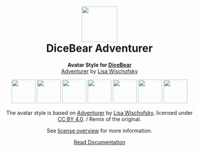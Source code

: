 <h1 align="center"><img src="https://dicebear.com/logo-readme.svg" width="96" /> <br />DiceBear Adventurer</h1>
<p align="center">
  <strong>Avatar Style for <a href="https://dicebear.com/">DiceBear</a></strong><br />
  <a href="https://www.figma.com/community/file/1184595184137881796">Adventurer</a> by <a href="https://www.instagram.com/lischi_art/">Lisa Wischofsky</a>
</p>

<p align="center">
  <img src="https://api.dicebear.com/5.x/adventurer/svg?seed=Mimi" width="64" />
  <img src="https://api.dicebear.com/5.x/adventurer/svg?seed=Sasha" width="64" />
  <img src="https://api.dicebear.com/5.x/adventurer/svg?seed=Lilly" width="64" />
  <img src="https://api.dicebear.com/5.x/adventurer/svg?seed=Tigger" width="64" />
  <img src="https://api.dicebear.com/5.x/adventurer/svg?seed=Bella" width="64" />
  <img src="https://api.dicebear.com/5.x/adventurer/svg?seed=Zoe" width="64" />
  <img src="https://api.dicebear.com/5.x/adventurer/svg?seed=Kitty" width="64" />
</p>

<p align="center">
  The avatar style is based on <a href="https://www.figma.com/community/file/1184595184137881796">Adventurer</a> by
  <a href="https://www.instagram.com/lischi_art/">Lisa Wischofsky</a>, licensed under
  <a href="https://creativecommons.org/licenses/by/4.0/">CC BY 4.0</a>. / Remix of the original.
</p>
<p align="center">
  See <a href="https://dicebear.com/licenses">license overview</a> for more information.
</p>

<p align="center">
  <a href="https://dicebear.com/styles/adventurer">
    Read Documentation
  </a>
</p>
